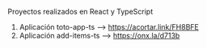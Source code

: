 Proyectos realizados en React y TypeScript

1. Aplicación toto-app-ts  --> https://acortar.link/FH8BFE
2. Aplicación add-items-ts --> https://onx.la/d713b
